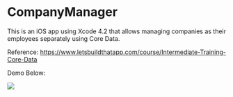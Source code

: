 # CompanyManager
This is an iOS app using Xcode 4.2 that allows managing companies as their employees separately using Core Data. 

Reference: https://www.letsbuildthatapp.com/course/Intermediate-Training-Core-Data

Demo Below:

![](demo.gif)
